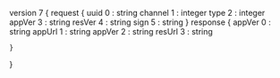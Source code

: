 version 7 {
    request {
        uuid 0 : string
        channel 1 : integer
        type 2 : integer
        appVer 3 : string
        resVer 4 : string
        sign   5 : string
    }
    response {
        appVer 0 : string
        appUrl 1 : string
        appVer 2 : string
        resUrl 3 : string
        
    }    
}